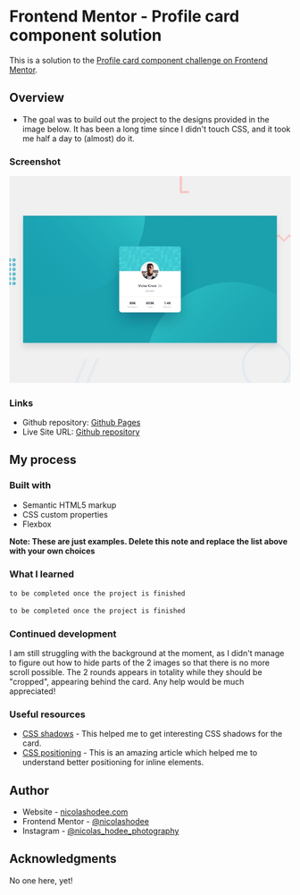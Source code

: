 # Frontend Mentor - Profile card component solution

This is a solution to the [Profile card component challenge on Frontend Mentor](https://www.frontendmentor.io/challenges/profile-card-component-cfArpWshJ). 

## Overview

- The goal was to build out the project to the designs provided in the image below. It has been a long time since I didn't touch CSS, and it took me half a day to (almost) do it. 

### Screenshot

![](./design/desktop-preview.jpg)


### Links

- Github repository: [Github Pages](https://github.com/nicolashodee/profile-card-component-main)
- Live Site URL: [Github repository](https://nicolashodee.github.io/profile-card-component-main/)

## My process

### Built with

- Semantic HTML5 markup
- CSS custom properties
- Flexbox

**Note: These are just examples. Delete this note and replace the list above with your own choices**

### What I learned


```html
to be completed once the project is finished
```
```css
to be completed once the project is finished
```

### Continued development

I am still struggling with the background at the moment, as I didn't manage to figure out how to hide parts of the 2 images so that there is no more scroll possible. 
The 2 rounds appears in totality while they should be "cropped", appearing behind the card. Any help would be much appreciated! 

### Useful resources

- [CSS shadows](https://getcssscan.com/css-box-shadow-examples) - This helped me to get interesting CSS shadows for the card.
- [CSS positioning](https://css-tricks.com/absolute-positioning-inside-relative-positioning/) - This is an amazing article which helped me to understand better positioning for inline elements. 

## Author

- Website - [nicolashodee.com](https://www.nicolashodee.com)
- Frontend Mentor - [@nicolashodee](https://www.frontendmentor.io/profile/nicolashodee)
- Instagram - [@nicolas_hodee_photography](https://www.instagram.com/nicolas_hodee_photography/)

## Acknowledgments

No one here, yet!
